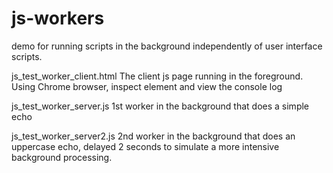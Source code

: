 js-workers
==========

demo for running scripts in the background independently of user interface scripts.


js_test_worker_client.html
The client js page running in the foreground.
Using Chrome browser, inspect element and view the console log

js_test_worker_server.js
1st worker in the background that does a simple echo

js_test_worker_server2.js
2nd worker in the background that does an uppercase echo, delayed 2 seconds to simulate a more intensive background processing.
